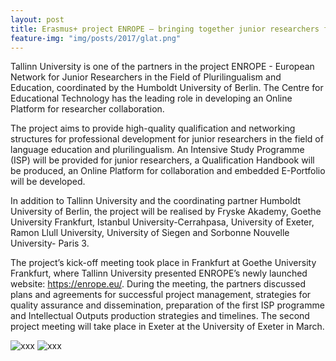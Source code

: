 ```yaml
---
layout: post
title: Erasmus+ project ENROPE – bringing together junior researchers from various disciplines involved in language education research
feature-img: "img/posts/2017/glat.png"
---
```


Tallinn University is one of the partners in the project ENROPE - European Network for Junior Researchers in the Field of Plurilingualism and Education, coordinated by the Humboldt University of Berlin. The Centre for Educational Technology has the leading role in developing an Online Platform for researcher collaboration.

The project aims to provide high-quality qualification and networking structures for professional development for junior researchers in the field of language education and plurilingualism. An Intensive Study Programme (ISP) will be provided for junior researchers, a Qualification Handbook will be produced, an Online Platform for collaboration and embedded E-Portfolio will be developed.

In addition to Tallinn University and the coordinating partner Humboldt University of Berlin, the project will be realised by Fryske Akademy, Goethe University Frankfurt, Istanbul University-Cerrahpasa, University of Exeter, Ramon Llull University, University of Siegen and Sorbonne Nouvelle University- Paris 3.

The project’s kick-off meeting took place in Frankfurt at Goethe University Frankfurt, where Tallinn University presented ENROPE’s newly launched website: https://enrope.eu/. During the meeting, the partners discussed plans and agreements for successful project management, strategies for quality assurance and dissemination, preparation of the first ISP programme and Intellectual Outputs production strategies and timelines. 
The second project meeting will take place in Exeter at the University of Exeter in March.

<img src="{{ '/img/posts/2017/logo_GLAT.png' | prepend: site.baseurl }}" alt="xxx">

<img src="{{ '/img/posts/2017/logo_EU_Erasmus.jpg' | prepend: site.baseurl }}" alt="xxx" >
